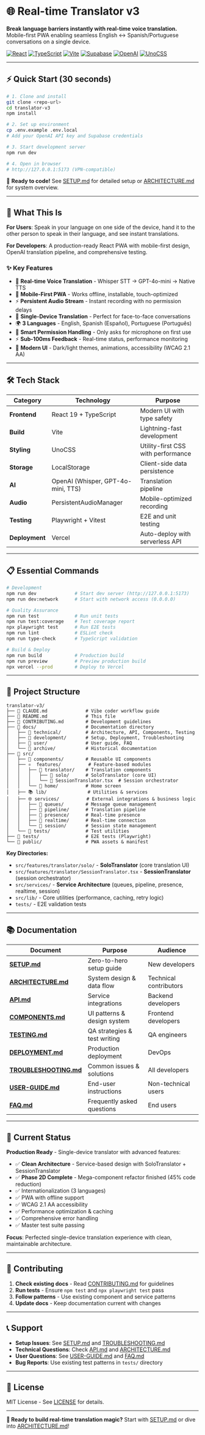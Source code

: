 # 🌐 Real-time Translator v3

**Break language barriers instantly with real-time voice translation.**  
Mobile-first PWA enabling seamless English ↔ Spanish/Portuguese conversations on a single device.

[![React](https://img.shields.io/badge/React-19-61DAFB?logo=react)](https://react.dev/)
[![TypeScript](https://img.shields.io/badge/TypeScript-5.5-3178C6?logo=typescript)](https://www.typescriptlang.org/)
[![Vite](https://img.shields.io/badge/Vite-5.4-646CFF?logo=vite)](https://vitejs.dev/)
[![Supabase](https://img.shields.io/badge/Supabase-2.50-3ECF8E?logo=supabase)](https://supabase.com/)
[![OpenAI](https://img.shields.io/badge/OpenAI-5.8-412991?logo=openai)](https://openai.com/)
[![UnoCSS](https://img.shields.io/badge/UnoCSS-66.3-4C4C4C?logo=css3)](https://unocss.dev/)

---

## ⚡ Quick Start (30 seconds)

```bash
# 1. Clone and install
git clone <repo-url>
cd translator-v3
npm install

# 2. Set up environment
cp .env.example .env.local
# Add your OpenAI API key and Supabase credentials

# 3. Start development server
npm run dev

# 4. Open in browser
# http://127.0.0.1:5173 (VPN-compatible)
```

🎯 **Ready to code!** See [SETUP.md](./docs/development/SETUP.md) for detailed setup or [ARCHITECTURE.md](./docs/technical/ARCHITECTURE.md) for system overview.

---

## 🚀 What This Is

**For Users**: Speak in your language on one side of the device, hand it to the other person to speak in their language, and see instant translations.

**For Developers**: A production-ready React PWA with mobile-first design, OpenAI translation pipeline, and comprehensive testing.

### ✨ Key Features
- 🎤 **Real-time Voice Translation** - Whisper STT → GPT-4o-mini → Native TTS
- 📱 **Mobile-First PWA** - Works offline, installable, touch-optimized
- ⚡ **Persistent Audio Stream** - Instant recording with no permission delays
- 🔄 **Single-Device Translation** - Perfect for face-to-face conversations
- 🌍 **3 Languages** - English, Spanish (Español), Portuguese (Português)
- 🎯 **Smart Permission Handling** - Only asks for microphone on first use
- ⚡ **Sub-100ms Feedback** - Real-time status, performance monitoring
- 🎨 **Modern UI** - Dark/light themes, animations, accessibility (WCAG 2.1 AA)

---

## 🛠️ Tech Stack

| Category | Technology | Purpose |
|----------|------------|---------|
| **Frontend** | React 19 + TypeScript | Modern UI with type safety |
| **Build** | Vite | Lightning-fast development |
| **Styling** | UnoCSS | Utility-first CSS with performance |
| **Storage** | LocalStorage | Client-side data persistence |
| **AI** | OpenAI (Whisper, GPT-4o-mini, TTS) | Translation pipeline |
| **Audio** | PersistentAudioManager | Mobile-optimized recording |
| **Testing** | Playwright + Vitest | E2E and unit testing |
| **Deployment** | Vercel | Auto-deploy with serverless API |

---

## 📋 Essential Commands

```bash
# Development
npm run dev              # Start dev server (http://127.0.0.1:5173)
npm run dev:network      # Start with network access (0.0.0.0)

# Quality Assurance  
npm run test             # Run unit tests
npm run test:coverage    # Test coverage report
npx playwright test      # Run E2E tests
npm run lint             # ESLint check
npm run type-check       # TypeScript validation

# Build & Deploy
npm run build            # Production build
npm run preview          # Preview production build
npx vercel --prod        # Deploy to Vercel
```

---

## 📁 Project Structure

```
translator-v3/
├── 📄 CLAUDE.md              # Vibe coder workflow guide
├── 📄 README.md              # This file
├── 📄 CONTRIBUTING.md        # Development guidelines
├── 📄 docs/                  # Documentation directory
│   ├── 📁 technical/         # Architecture, API, Components, Testing
│   ├── 📁 development/       # Setup, Deployment, Troubleshooting
│   ├── 📁 user/              # User guide, FAQ
│   └── 📁 archive/           # Historical documentation
├── 🔧 src/
│   ├── 🎨 components/        # Reusable UI components
│   ├── ⚛️  features/          # Feature-based modules
│   │   ├── 📁 translator/    # Translation components
│   │   │   ├── 📄 solo/      # SoloTranslator (core UI)
│   │   │   └── 📄 SessionTranslator.tsx  # Session orchestrator
│   │   └── 📁 home/          # Home screen
│   ├── 📚 lib/               # Utilities & services
│   ├── 🌐 services/          # External integrations & business logic
│   │   ├── 📁 queues/        # Message queue management
│   │   ├── 📁 pipeline/      # Translation pipeline
│   │   ├── 📁 presence/      # Real-time presence
│   │   ├── 📁 realtime/      # Real-time connection
│   │   └── 📁 session/       # Session state management
│   └── 🧪 tests/             # Test utilities
├── 🧪 tests/                 # E2E tests (Playwright)
└── 📱 public/                # PWA assets & manifest
```

**Key Directories:**
- `src/features/translator/solo/` - **SoloTranslator** (core translation UI)
- `src/features/translator/SessionTranslator.tsx` - **SessionTranslator** (session orchestrator)
- `src/services/` - **Service Architecture** (queues, pipeline, presence, realtime, session)
- `src/lib/` - Core utilities (performance, caching, retry logic)
- `tests/` - E2E validation tests

---

## 📚 Documentation

| Document | Purpose | Audience |
|----------|---------|----------|
| **[SETUP.md](./docs/development/SETUP.md)** | Zero-to-hero setup guide | New developers |
| **[ARCHITECTURE.md](./docs/technical/ARCHITECTURE.md)** | System design & data flow | Technical contributors |
| **[API.md](./docs/technical/API.md)** | Service integrations | Backend developers |
| **[COMPONENTS.md](./docs/technical/COMPONENTS.md)** | UI patterns & design system | Frontend developers |
| **[TESTING.md](./docs/technical/TESTING.md)** | QA strategies & test writing | QA engineers |
| **[DEPLOYMENT.md](./docs/development/DEPLOYMENT.md)** | Production deployment | DevOps |
| **[TROUBLESHOOTING.md](./docs/development/TROUBLESHOOTING.md)** | Common issues & solutions | All developers |
| **[USER-GUIDE.md](./docs/user/USER-GUIDE.md)** | End-user instructions | Non-technical users |
| **[FAQ.md](./docs/user/FAQ.md)** | Frequently asked questions | End users |

---

## 🎯 Current Status

**Production Ready** - Single-device translator with advanced features:
- ✅ **Clean Architecture** - Service-based design with SoloTranslator + SessionTranslator
- ✅ **Phase 2D Complete** - Mega-component refactor finished (45% code reduction)
- ✅ Internationalization (3 languages)
- ✅ PWA with offline support
- ✅ WCAG 2.1 AA accessibility
- ✅ Performance optimization & caching
- ✅ Comprehensive error handling
- ✅ Master test suite passing

**Focus**: Perfected single-device translation experience with clean, maintainable architecture.

---

## 🤝 Contributing

1. **Check existing docs** - Read [CONTRIBUTING.md](./CONTRIBUTING.md) for guidelines
2. **Run tests** - Ensure `npm test` and `npx playwright test` pass
3. **Follow patterns** - Use existing component and service patterns
4. **Update docs** - Keep documentation current with changes

---

## 📞 Support

- **Setup Issues**: See [SETUP.md](./docs/development/SETUP.md) and [TROUBLESHOOTING.md](./docs/development/TROUBLESHOOTING.md)
- **Technical Questions**: Check [API.md](./docs/technical/API.md) and [ARCHITECTURE.md](./docs/technical/ARCHITECTURE.md)  
- **User Questions**: See [USER-GUIDE.md](./docs/user/USER-GUIDE.md) and [FAQ.md](./docs/user/FAQ.md)
- **Bug Reports**: Use existing test patterns in `tests/` directory

---

## 📄 License

MIT License - See [LICENSE](./LICENSE) for details.

---

**🚀 Ready to build real-time translation magic?** Start with [SETUP.md](./docs/development/SETUP.md) or dive into [ARCHITECTURE.md](./docs/technical/ARCHITECTURE.md)!